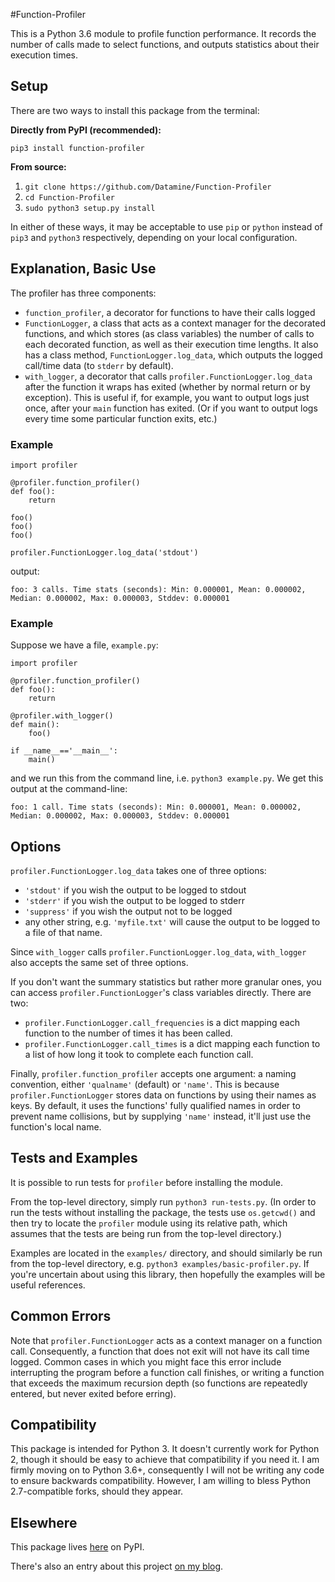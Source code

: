 #Function-Profiler

This is a Python 3.6 module to profile function performance. It records the number
of calls made to select functions, and outputs statistics about their execution times.

## Setup

There are two ways to install this package from the terminal:

**Directly from PyPI (recommended):**

`pip3 install function-profiler` 

**From source:**

1. `git clone https://github.com/Datamine/Function-Profiler`
2. `cd Function-Profiler`
3. `sudo python3 setup.py install`

In either of these ways, it may be acceptable to use `pip` or `python` instead of
`pip3` and `python3` respectively, depending on your local configuration.

## Explanation, Basic Use

The profiler has three components: 

- `function_profiler`, a decorator for functions to have their calls logged
- `FunctionLogger`, a class that acts as a context manager for the decorated
    functions, and which stores (as class variables) the number of calls to each
    decorated function, as well as their execution time lengths. It also has a class
    method, `FunctionLogger.log_data`, which outputs the logged call/time data
    (to `stderr` by default).
- `with_logger`, a decorator that calls `profiler.FunctionLogger.log_data`
    after the function it wraps has exited (whether by normal return or by exception).
    This is useful if, for example, you want to output logs just once, after your
    `main` function has exited. (Or if you want to output logs every time some 
    particular function exits, etc.)

### Example     

```
import profiler

@profiler.function_profiler()
def foo():
    return

foo()
foo()
foo()

profiler.FunctionLogger.log_data('stdout')
```
output:
```
foo: 3 calls. Time stats (seconds): Min: 0.000001, Mean: 0.000002, Median: 0.000002, Max: 0.000003, Stddev: 0.000001
```

### Example

Suppose we have a file, `example.py`:

```
import profiler

@profiler.function_profiler()
def foo():
    return

@profiler.with_logger()
def main():
    foo()

if __name__=='__main__':
    main()
```
and we run this from the command line, i.e. `python3 example.py`. We get this output at the command-line:
```
foo: 1 call. Time stats (seconds): Min: 0.000001, Mean: 0.000002, Median: 0.000002, Max: 0.000003, Stddev: 0.000001
```

## Options

`profiler.FunctionLogger.log_data` takes one of three options:
- `'stdout'` if you wish the output to be logged to stdout
- `'stderr'` if you wish the output to be logged to stderr
- `'suppress'` if you wish the output not to be logged
- any other string, e.g. `'myfile.txt'` will cause the output to be logged to a file of that name.

Since `with_logger` calls `profiler.FunctionLogger.log_data`, `with_logger` also accepts
the same set of three options.

If you don't want the summary statistics but rather more granular ones, you can access
`profiler.FunctionLogger`'s class variables directly. There are two:

- `profiler.FunctionLogger.call_frequencies` is a dict mapping each function to the number of times it has been called.
- `profiler.FunctionLogger.call_times` is a dict mapping each function to a list of how long it took to complete each function call.

Finally, `profiler.function_profiler` accepts one argument: a naming convention, either 
`'qualname'` (default) or `'name'`. This is because `profiler.FunctionLogger` stores 
data on functions by using their names as keys. By default,
it uses the functions' fully qualified names in order to prevent name collisions, but by
supplying `'name'` instead, it'll just use the function's local name.

## Tests and Examples

It is possible to run tests for `profiler` before installing the module.

From the top-level directory, simply run `python3 run-tests.py`. (In order to run
the tests without installing the package, the tests use `os.getcwd()` and
then try to locate the `profiler` module using its relative path, which assumes that
the tests are being run from the top-level directory.)

Examples are located in the `examples/` directory, and should similarly be run from
the top-level directory, e.g. `python3 examples/basic-profiler.py`. If you're uncertain
about using this library, then hopefully the examples will be useful references.

## Common Errors

Note that `profiler.FunctionLogger` acts as a context manager on a function call. Consequently,
a function that does not exit will not have its call time logged. Common cases in which you
might face this error include interrupting the program before a function call finishes, or
writing a function that exceeds the maximum recursion depth (so functions are repeatedly entered, but never exited before erring).

## Compatibility

This package is intended for Python 3. It doesn't currently work for Python 2, though
it should be easy to achieve that compatibility if you need it. I am firmly moving on
to Python 3.6+, consequently I will not be writing any code to ensure backwards compatibility.
However, I am willing to bless Python 2.7-compatible forks, should they appear.

## Elsewhere

This package lives [here](https://pypi.python.org/pypi/function-profiler) on PyPI.

There's also an entry about this project [on my blog](http://www.johnloeber.com/docs/function-profiler.html).
